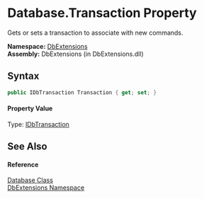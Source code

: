 Database.Transaction Property
=============================
Gets or sets a transaction to associate with new commands.

**Namespace:** [DbExtensions][1]  
**Assembly:** DbExtensions (in DbExtensions.dll)

Syntax
------

```csharp
public IDbTransaction Transaction { get; set; }
```

#### Property Value
Type: [IDbTransaction][2]

See Also
--------

#### Reference
[Database Class][3]  
[DbExtensions Namespace][1]  

[1]: ../README.md
[2]: http://msdn.microsoft.com/en-us/library/yas366ac
[3]: README.md
